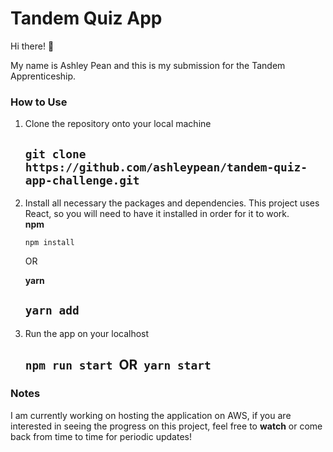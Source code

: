 # Tandem Quiz App
Hi there! 	&#x1f44b;  

My name is Ashley Pean and this is my submission for the Tandem Apprenticeship. 

### How to Use
1. Clone the repository onto your local machine  

    ```git clone https://github.com/ashleypean/tandem-quiz-app-challenge.git```
    ---
2. Install all necessary the packages and dependencies. This project uses React, so you will need to have it installed in order for it to work.  
   **npm** 

    ```npm install```  
    
    OR
    
   **yarn**  

    ```yarn add```
    ---
3. Run the app on your localhost  

    ```npm run start```&nbsp;  OR &nbsp;```yarn start```
    ---
    
### Notes

I am currently working on hosting the application on AWS, if you are interested in seeing the progress on this project, feel free to **watch** or come back from time to time for periodic updates!